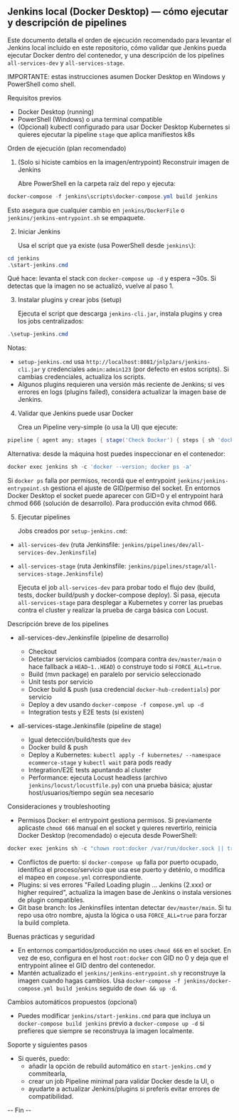 ## Jenkins local (Docker Desktop) — cómo ejecutar y descripción de pipelines

Este documento detalla el orden de ejecución recomendado para levantar el Jenkins local incluido en este repositorio, cómo validar que Jenkins pueda ejecutar Docker dentro del contenedor, y una descripción de los pipelines `all-services-dev` y `all-services-stage`.

IMPORTANTE: estas instrucciones asumen Docker Desktop en Windows y PowerShell como shell.

Requisitos previos
- Docker Desktop (running)
- PowerShell (Windows) o una terminal compatible
- (Opcional) kubectl configurado para usar Docker Desktop Kubernetes si quieres ejecutar la pipeline `stage` que aplica manifiestos k8s

Orden de ejecución (plan recomendado)
1) (Solo si hiciste cambios en la imagen/entrypoint) Reconstruir imagen de Jenkins

   Abre PowerShell en la carpeta raíz del repo y ejecuta:
```powershell
docker-compose -f jenkins\scripts\docker-compose.yml build jenkins
```

   Esto asegura que cualquier cambio en `jenkins/DockerFile` o `jenkins/jenkins-entrypoint.sh` se empaquete.

2) Iniciar Jenkins

   Usa el script que ya existe (usa PowerShell desde `jenkins\`):
```powershell
cd jenkins
.\start-jenkins.cmd
```

   Qué hace: levanta el stack con `docker-compose up -d` y espera ~30s. Si detectas que la imagen no se actualizó, vuelve al paso 1.

3) Instalar plugins y crear jobs (setup)

   Ejecuta el script que descarga `jenkins-cli.jar`, instala plugins y crea los jobs centralizados:
```powershell
.\setup-jenkins.cmd
```

   Notas:
- `setup-jenkins.cmd` usa `http://localhost:8081/jnlpJars/jenkins-cli.jar` y credenciales `admin:admin123` (por defecto en estos scripts). Si cambias credenciales, actualiza los scripts.
- Algunos plugins requieren una versión más reciente de Jenkins; si ves errores en logs (plugins failed), considera actualizar la imagen base de Jenkins.

4) Validar que Jenkins puede usar Docker

   Crea un Pipeline very-simple (o usa la UI) que ejecute:
```groovy
pipeline { agent any; stages { stage('Check Docker') { steps { sh 'docker --version; docker ps -a' } } } }
```

   Alternativa: desde la máquina host puedes inspeccionar en el contenedor:
```powershell
docker exec jenkins sh -c 'docker --version; docker ps -a'
```

   Si `docker ps` falla por permisos, recordá que el entrypoint `jenkins/jenkins-entrypoint.sh` gestiona el ajuste de GID/permiso del socket. En entornos Docker Desktop el socket puede aparecer con GID=0 y el entrypoint hará chmod 666 (solución de desarrollo). Para producción evita chmod 666.

5) Ejecutar pipelines

   Jobs creados por `setup-jenkins.cmd`:
- `all-services-dev` (ruta Jenkinsfile: `jenkins/pipelines/dev/all-services-dev.Jenkinsfile`)
- `all-services-stage` (ruta Jenkinsfile: `jenkins/pipelines/stage/all-services-stage.Jenkinsfile`)

   Ejecuta el job `all-services-dev` para probar todo el flujo dev (build, tests, docker build/push y docker-compose deploy). Si pasa, ejecuta `all-services-stage` para desplegar a Kubernetes y correr las pruebas contra el cluster y realizar la prueba de carga básica con Locust.

Descripción breve de los pipelines

- all-services-dev.Jenkinsfile (pipeline de desarrollo)
  - Checkout
  - Detectar servicios cambiados (compara contra `dev/master/main` o hace fallback a `HEAD~1..HEAD`) o construye todo si `FORCE_ALL=true`.
  - Build (mvn package) en paralelo por servicio seleccionado
  - Unit tests por servicio
  - Docker build & push (usa credencial `docker-hub-credentials`) por servicio
  - Deploy a dev usando `docker-compose -f compose.yml up -d`
  - Integration tests y E2E tests (si existen)

- all-services-stage.Jenkinsfile (pipeline de stage)
  - Igual detección/build/tests que `dev`
  - Docker build & push
  - Deploy a Kubernetes: `kubectl apply -f kubernetes/ --namespace ecommerce-stage` y `kubectl wait` para pods ready
  - Integration/E2E tests apuntando al cluster
  - Performance: ejecuta Locust headless (archivo `jenkins/locust/locustfile.py`) con una prueba básica; ajustar host/usuarios/tiempo según sea necesario

Consideraciones y troubleshooting
- Permisos Docker: el entrypoint gestiona permisos. Si previamente aplicaste `chmod 666` manual en el socket y quieres revertirlo, reinicia Docker Desktop (recomendado) o ejecuta desde PowerShell:
```powershell
docker exec jenkins sh -c "chown root:docker /var/run/docker.sock || true; chmod 660 /var/run/docker.sock || true; ls -l /var/run/docker.sock"
```

- Conflictos de puerto: si `docker-compose up` falla por puerto ocupado, identifica el proceso/servicio que usa ese puerto y deténlo, o modifica el mapeo en `compose.yml` correspondiente.
- Plugins: si ves errores "Failed Loading plugin ... Jenkins (2.xxx) or higher required", actualiza la imagen base de Jenkins o instala versiones de plugin compatibles.
- Git base branch: los Jenkinsfiles intentan detectar `dev/master/main`. Si tu repo usa otro nombre, ajusta la lógica o usa `FORCE_ALL=true` para forzar la build completa.

Buenas prácticas y seguridad
- En entornos compartidos/producción no uses `chmod 666` en el socket. En vez de eso, configura en el host `root:docker` con GID no 0 y deja que el entrypoint alinee el GID dentro del contenedor.
- Mantén actualizado el `jenkins/jenkins-entrypoint.sh` y reconstruye la imagen cuando hagas cambios. Usa `docker-compose -f jenkins/docker-compose.yml build jenkins` seguido de `down && up -d`.

Cambios automáticos propuestos (opcional)
- Puedes modificar `jenkins/start-jenkins.cmd` para que incluya un `docker-compose build jenkins` previo a `docker-compose up -d` si prefieres que siempre se reconstruya la imagen localmente.

Soporte y siguientes pasos
- Si querés, puedo:
  - añadir la opción de rebuild automático en `start-jenkins.cmd` y commitearla,
  - crear un job Pipeline minimal para validar Docker desde la UI, o
  - ayudarte a actualizar Jenkins/plugins si preferís evitar errores de compatibilidad.

-- Fin --
